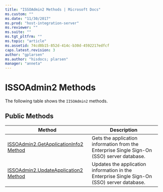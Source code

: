 ```yaml
---
title: "ISSOAdmin2 Methods | Microsoft Docs"
ms.custom: ""
ms.date: "11/30/2017"
ms.prod: "host-integration-server"
ms.reviewer: ""
ms.suite: ""
ms.tgt_pltfrm: ""
ms.topic: "article"
ms.assetid: 74cd8b15-852d-414c-b30d-4592217edfcf
caps.latest.revision: 3
author: "gplarsen"
ms.author: "hisdocs; plarsen"
manager: "anneta"
---
```

# ISSOAdmin2 Methods
The following table shows the `IISOAdmin2` methods.  

## Public Methods  

|                                          Method                                           |                                         Description                                         |
|-------------------------------------------------------------------------------------------|---------------------------------------------------------------------------------------------|
| [ISSOAdmin2.GetApplicationInfo2 Method](../esso/issoadmin2-getapplicationinfo2-method.md) | Gets the application information from the Enterprise Single Sign-On (SSO) server database.  |
|  [ISSOAdmin2.UpdateApplication2 Method](../esso/issoadmin2-updateapplication2-method.md)  | Updates the application information in the Enterprise Single Sign-On (SSO) server database. |

